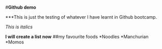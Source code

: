 #**Github demo**


***This is just the testing of whatever I have learnt in Github bootcamp.

*This is italics*

**I will create a list now**
##my favourite foods
*Noodles
*Manchurian
*Momos